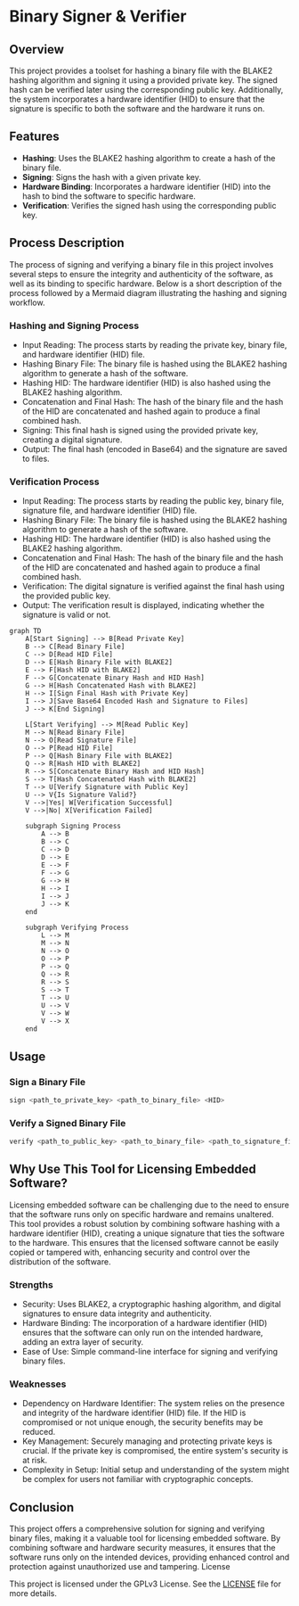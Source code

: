 # Binary Signer & Verifier

## Overview

This project provides a toolset for hashing a binary file with the BLAKE2 hashing algorithm and signing it using a provided private key. The signed hash can be verified later using the corresponding public key. Additionally, the system incorporates a hardware identifier (HID) to ensure that the signature is specific to both the software and the hardware it runs on.

## Features

- **Hashing**: Uses the BLAKE2 hashing algorithm to create a hash of the binary file.
- **Signing**: Signs the hash with a given private key.
- **Hardware Binding**: Incorporates a hardware identifier (HID) into the hash to bind the software to specific hardware.
- **Verification**: Verifies the signed hash using the corresponding public key.

## Process Description

The process of signing and verifying a binary file in this project involves several steps to ensure the integrity and authenticity of the software, as well as its binding to specific hardware. Below is a short description of the process followed by a Mermaid diagram illustrating the hashing and signing workflow.
### Hashing and Signing Process

- Input Reading: The process starts by reading the private key, binary file, and hardware identifier (HID) file.
- Hashing Binary File: The binary file is hashed using the BLAKE2 hashing algorithm to generate a hash of the software.
- Hashing HID: The hardware identifier (HID) is also hashed using the BLAKE2 hashing algorithm.
- Concatenation and Final Hash: The hash of the binary file and the hash of the HID are concatenated and hashed again to produce a final combined hash.
- Signing: This final hash is signed using the provided private key, creating a digital signature.
- Output: The final hash (encoded in Base64) and the signature are saved to files.

### Verification Process

- Input Reading: The process starts by reading the public key, binary file, signature file, and hardware identifier (HID) file.
- Hashing Binary File: The binary file is hashed using the BLAKE2 hashing algorithm to generate a hash of the software.
- Hashing HID: The hardware identifier (HID) is also hashed using the BLAKE2 hashing algorithm.
- Concatenation and Final Hash: The hash of the binary file and the hash of the HID are concatenated and hashed again to produce a final combined hash.
- Verification: The digital signature is verified against the final hash using the provided public key.
- Output: The verification result is displayed, indicating whether the signature is valid or not.


```mermaid
graph TD
    A[Start Signing] --> B[Read Private Key]
    B --> C[Read Binary File]
    C --> D[Read HID File]
    D --> E[Hash Binary File with BLAKE2]
    E --> F[Hash HID with BLAKE2]
    F --> G[Concatenate Binary Hash and HID Hash]
    G --> H[Hash Concatenated Hash with BLAKE2]
    H --> I[Sign Final Hash with Private Key]
    I --> J[Save Base64 Encoded Hash and Signature to Files]
    J --> K[End Signing]

    L[Start Verifying] --> M[Read Public Key]
    M --> N[Read Binary File]
    N --> O[Read Signature File]
    O --> P[Read HID File]
    P --> Q[Hash Binary File with BLAKE2]
    Q --> R[Hash HID with BLAKE2]
    R --> S[Concatenate Binary Hash and HID Hash]
    S --> T[Hash Concatenated Hash with BLAKE2]
    T --> U[Verify Signature with Public Key]
    U --> V{Is Signature Valid?}
    V -->|Yes| W[Verification Successful]
    V -->|No| X[Verification Failed]

    subgraph Signing Process
        A --> B
        B --> C
        C --> D
        D --> E
        E --> F
        F --> G
        G --> H
        H --> I
        I --> J
        J --> K
    end

    subgraph Verifying Process
        L --> M
        M --> N
        N --> O
        O --> P
        P --> Q
        Q --> R
        R --> S
        S --> T
        T --> U
        U --> V
        V --> W
        V --> X
    end

```

## Usage

### Sign a Binary File

```sh
sign <path_to_private_key> <path_to_binary_file> <HID>
```

### Verify a Signed Binary File
```sh
verify <path_to_public_key> <path_to_binary_file> <path_to_signature_file> <HID>
```

## Why Use This Tool for Licensing Embedded Software?

Licensing embedded software can be challenging due to the need to ensure that the software runs only on specific hardware and remains unaltered. This tool provides a robust solution by combining software hashing with a hardware identifier (HID), creating a unique signature that ties the software to the hardware. This ensures that the licensed software cannot be easily copied or tampered with, enhancing security and control over the distribution of the software.

### Strengths
- Security: Uses BLAKE2, a cryptographic hashing algorithm, and digital signatures to ensure data integrity and authenticity.
- Hardware Binding: The incorporation of a hardware identifier (HID) ensures that the software can only run on the intended hardware, adding an extra layer of security. 
- Ease of Use: Simple command-line interface for signing and verifying binary files.

### Weaknesses

- Dependency on Hardware Identifier: The system relies on the presence and integrity of the hardware identifier (HID) file. If the HID is compromised or not unique enough, the security benefits may be reduced.
- Key Management: Securely managing and protecting private keys is crucial. If the private key is compromised, the entire system's security is at risk.
- Complexity in Setup: Initial setup and understanding of the system might be complex for users not familiar with cryptographic concepts.

## Conclusion

This project offers a comprehensive solution for signing and verifying binary files, making it a valuable tool for licensing embedded software. By combining software and hardware security measures, it ensures that the software runs only on the intended devices, providing enhanced control and protection against unauthorized use and tampering.
License

This project is licensed under the GPLv3 License. See the [LICENSE](LICENSE) file for more details.